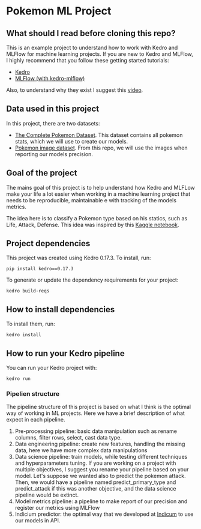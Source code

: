 # Pokemon ML Project

## What should I read before cloning this repo?

This is an example project to understand how to work with Kedro and MLFlow for machine learning projects. If you are new to Kedro and MLFlow, I highly recommend that you follow these getting started tutorials:

 * [Kedro](https://kedro.readthedocs.io/en/stable/02_get_started/01_prerequisites.html)
 * [MLFlow (with kedro-mlflow)](https://kedro-mlflow.readthedocs.io/en/stable/source/03_getting_started/index.html)

Also, to understand why they exist I suggest this [video](https://www.youtube.com/watch?v=ZPxuohy5SoU&ab_channel=PyData). 

## Data used in this project

In this project, there are two datasets:

 * [The Complete Pokemon Dataset](https://www.kaggle.com/rounakbanik/pokemon). This dataset contains all pokemon stats, which we will use to create our models.
 * [Pokemon image dataset](https://www.kaggle.com/vishalsubbiah/pokemon-images-and-types). From this repo, we will use the images when reporting our models precision.

## Goal of the project

The mains goal of this project is to help understand how Kedro and MLFLow make your life a lot easier when working in a machine learning project that needs to be reproducible, maintainable e with tracking of the models metrics.

The idea here is to classify a Pokemon type based on his statics, such as Life, Attack, Defense. This idea was inspired by this [Kaggle notebook](https://www.kaggle.com/ericazhou/pokemon-type-classification).

## Project dependencies

This project was created using Kedro 0.17.3. To install, run:

```
pip install kedro==0.17.3
```

To generate or update the dependency requirements for your project:

```
kedro build-reqs
```

## How to install dependencies

To install them, run:

```
kedro install
```

## How to run your Kedro pipeline

You can run your Kedro project with:

```
kedro run
```
### Pipelien structure

The pipeline structure of this project is based on what I think is the optimal way of working in ML projects. Here we have a brief description of what expect in each pipeline.

  1) Pre-processing pipeline: basic data manipulation such as rename columns, filter rows, select, cast data type.
  2) Data engineering pipeline: create new features, handling the missing data, here we have more complex data manipulations
  3) Data science pipeline: train models, while testing different techniques and hyperparameters tuning. If you are working on a project with multiple objectives, I suggest you rename your pipeline based on your model. Let's suppose we wanted also to predict the pokemon attack. Then, we would have a pipeline named predict_primary_type and predict_attack if this was another objective, and the data science pipeline would be extinct.
  4) Model metrics pipeline: a pipeline to make report of our precision and register our metrics using MLFlow
  5) Indicium predictor: the optimal way that we developed at [Indicum](https://indicium.tech/) to use our models in API.


